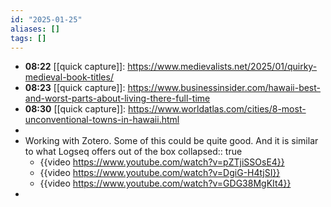 ```yaml
---
id: "2025-01-25"
aliases: []
tags: []
---
```


- **08:22** [[quick capture]]:  https://www.medievalists.net/2025/01/quirky-medieval-book-titles/
- **08:23** [[quick capture]]:  https://www.businessinsider.com/hawaii-best-and-worst-parts-about-living-there-full-time
- **08:30** [[quick capture]]:  https://www.worldatlas.com/cities/8-most-unconventional-towns-in-hawaii.html
-
- Working with Zotero. Some of this could be quite good. And it is similar to what Logseq offers out of the box
  collapsed:: true
	- {{video https://www.youtube.com/watch?v=pZTjiSSOsE4}}
	- {{video https://www.youtube.com/watch?v=DgiG-H4tjSI}}
	- {{video https://www.youtube.com/watch?v=GDG38MgKIt4}}
-

